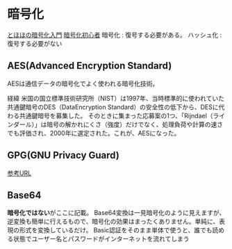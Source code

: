 # 暗号化

[とほほの暗号化入門](https://www.tohoho-web.com/ex/crypt.html)
[暗号化初心者](https://qiita.com/opengl-8080/items/85df520e2d8c4e19be8e)
暗号化 : 復号する必要がある。
ハッシュ化 : 復号する必要がない

## AES(Advanced Encryption Standard)

AESは通信データの暗号化でよく使われる暗号化技術。

経緯
米国の国立標準技術研究所（NIST）は1997年、当時標準的に使われていた共通鍵暗号のDES（DataEncryption Standard）の安全性の低下から、DESに代わる共通鍵暗号を募集した。
そのときに集まった応募案の1つ、「Rijndael（ラインダール）」は暗号の解かれにくさ（強度）だけでなく、処理負荷や計算の速さでも評価され、2000年に選定された。これが、AESになった。

## GPG(GNU Privacy Guard)

[参考URL](https://lecture.ecc.u-tokyo.ac.jp/~yama/2021S-JOHO/GPG/GPG/gpg_1.html)

## Base64

**暗号化ではない**がここに記載。
Base64変換は一見暗号化のように見えますが、逆変換も簡単に行えるもので、暗号化の効果はまったくありません。単純に、表現の形式を変換しているだけ。
Basic認証をそのまま単体で使うと、誰でも読める状態でユーザー名とパスワードがインターネットを流れてしまう
